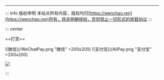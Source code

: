 ---------
<Share />

::: info 版权申明
本站点所有内容，版权均归[https://wenchao.ren](https://wenchao.ren)所有，除非明确授权，否则禁止一切形式的转载协议
:::

::: center

==打赏==

![微信](/WeChatPay.png "微信" =200x200)  ![支付宝](/AliPay.png "支付宝" =200x200)

![](/weixingongzhonghao.png)

:::


